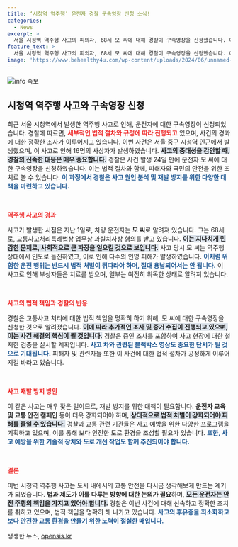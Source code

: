 ```yaml
---
title: ‘시청역 역주행’ 운전자 경찰 구속영장 신청 소식!
categories:
  - News
excerpt: >
  서울 시청역 역주행 사고의 피의자, 68세 모 씨에 대해 경찰이 구속영장을 신청했습니다. 이 사고로 16명의 사상자가 발생했으며, 피의자는 업무상 과실치사상 혐의를 받고 있습니다. 궁금증을 자극하는 사건의 전말, 클릭으로 확인하세요!
feature_text: >
  서울 시청역 역주행 사고의 피의자, 68세 모 씨에 대해 경찰이 구속영장을 신청했습니다. 이 사고로 16명의 사상자가 발생했으며, 피의자는 업무상 과실치사상 혐의를 받고 있습니다. 궁금증을 자극하는 사건의 전말, 클릭으로 확인하세요!
image: 'https://www.behealthy4u.com/wp-content/uploads/2024/06/unnamed-file.png'
---
```


<p><img src="https://www.behealthy4u.com/wp-content/uploads/2024/06/unnamed-file.png" alt="info 속보" /></p>

<h2 data-ke-size="size26">시청역 역주행 사고와 구속영장 신청</h2>

<p data-ke-size="size16">최근 서울 시청역에서 발생한 역주행 사고로 인해, 운전자에 대한 구속영장이 신청되었습니다. 경찰에 따르면, <b><span style="color: #ee2323;">세부적인 법적 절차와 규정에 따라 진행되고</span></b> 있으며, 사건의 경과에 대한 정확한 조사가 이루어지고 있습니다. 이번 사건은 서울 중구 시청역 인근에서 발생했으며, 이 사고로 인해 16명의 사상자가 발생하였습니다. <b><span style="background-color: #21538527;">사고의 중대성을 감안할 때, 경찰의 신속한 대응은 매우 중요합니다.</span></b> 경찰은 사건 발생 24일 만에 운전자 모 씨에 대한 구속영장을 신청하였습니다. 이는 법적 절차와 함께, 피해자와 국민의 안전을 위한 조치로 볼 수 있습니다. <b><span style="color: #1a5490;">이 과정에서 경찰은 사고 원인 분석 및 재발 방지를 위한 다양한 대책을 마련하고 있습니다.</span></b></p>

<p data-ke-size="size16">&nbsp;</p>

<p><b><span style="color: #ee2323;">역주행 사고의 경과</span></b></p>

<p data-ke-size="size16">사고가 발생한 시점은 지난 1일로, 차량 운전자는 <b>모 씨</b>로 알려져 있습니다. 그는 68세로, 교통사고처리특례법상 업무상 과실치사상 혐의를 받고 있습니다. <b><span style="background-color: #21538527;">이는 지나치게 민감한 문제로, 사회적으로 큰 파장을 일으킬 것으로 보입니다.</span></b> 사고 당시 모 씨는 역주행 상태에서 인도로 돌진하였고, 이로 인해 다수의 인명 피해가 발생하였습니다. <b><span style="color: #1a5490;">이처럼 위험한 운전 행위는 반드시 법적 처벌이 뒤따라야 하며, 절대 용납되어서는 안 됩니다.</span></b> 이 사고로 인해 부상자들은 치료를 받으며, 일부는 여전히 위독한 상태로 알려져 있습니다.</p>

<p data-ke-size="size16">&nbsp;</p>

<p><b><span style="color: #ee2323;">사고의 법적 책임과 경찰의 반응</span></b></p>

<p data-ke-size="size16">경찰은 교통사고 처리에 대한 법적 책임을 명확히 하기 위해, 모 씨에 대한 구속영장을 신청한 것으로 알려졌습니다. <b><span style="background-color: #21538527;">이에 따라 추가적인 조사 및 증거 수집이 진행되고 있으며, 이는 사건 해결의 핵심이 될 것입니다.</span></b> 경찰은 증인 조사를 포함하여 사고 현장에 대한 철저한 검증을 실시할 계획입니다. <b><span style="color: #1a5490;">사고 차와 관련된 블랙박스 영상도 중요한 단서가 될 것으로 기대됩니다.</span></b> 피해자 및 관련자들 또한 이 사건에 대한 법적 절차가 공정하게 이루어지길 바라고 있습니다.</p>

<p data-ke-size="size16">&nbsp;</p>

<p><b><span style="color: #ee2323;">사고 재발 방지 방안</span></b></p>

<p data-ke-size="size16">이 같은 사고는 매우 잦은 일이므로, 재발 방지를 위한 대책이 필요합니다. <b>운전자 교육 및 교통 안전 캠페인</b> 등이 더욱 강화되어야 하며, <b><span style="background-color: #21538527;">상대적으로 법적 처벌이 강화되어야 피해를 줄일 수 있습니다.</span></b> 경찰과 교통 관련 기관들은 사고 예방을 위한 다양한 프로그램을 기획하고 있으며, 이를 통해 보다 안전한 도로 환경을 조성할 필요가 있습니다. <b><span style="color: #1a5490;">또한, 사고 예방을 위한 기술적 장치와 도로 개선 작업도 함께 추진되어야 합니다.</span></b></p>

<p data-ke-size="size16">&nbsp;</p>

<p><b><span style="color: #ee2323;">결론</span></b></p>

<p data-ke-size="size16">이번 시청역 역주행 사고는 도시 내에서의 교통 안전을 다시금 생각해보게 만드는 계기가 되었습니다. <b>법과 제도가 이를 다루는 방향에 대한 논의가 필요</b>하며, <b><span style="background-color: #21538527;">모든 운전자는 안전 주행의 책임을 가지고 있어야 합니다.</span></b> 경찰은 이번 사건에 대해 신속하고 정확한 조치를 취하고 있으며, 법적 책임을 명확히 해 나가고 있습니다. <b><span style="color: #1a5490;">사고의 후유증을 최소화하고 보다 안전한 교통 환경을 만들기 위한 노력이 절실한 때입니다.</span></b></p>
생생한 뉴스, <a href="https://opensis.kr" rel="dofollow">opensis.kr</a>



